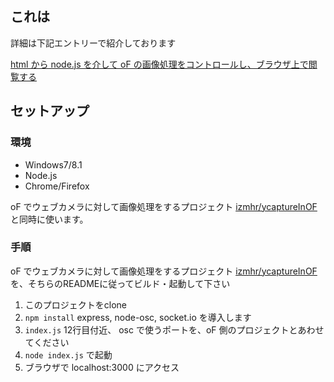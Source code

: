 ## これは

詳細は下記エントリーで紹介しております

[html から node.js を介して oF の画像処理をコントロールし、ブラウザ上で閲覧する]()

## セットアップ

### 環境

- Windows7/8.1
- Node.js
- Chrome/Firefox

oF でウェブカメラに対して画像処理をするプロジェクト [izmhr/ycaptureInOF](https://github.com/izmhr/ycaptureInOF) と同時に使います。

### 手順

oF でウェブカメラに対して画像処理をするプロジェクト [izmhr/ycaptureInOF](https://github.com/izmhr/ycaptureInOF) を、そちらのREADMEに従ってビルド・起動して下さい 

1. このプロジェクトをclone
2. `npm install` express, node-osc, socket.io を導入します
3. `index.js` 12行目付近、 osc で使うポートを、oF 側のプロジェクトとあわせてください
4. `node index.js` で起動
5. ブラウザで localhost:3000 にアクセス
